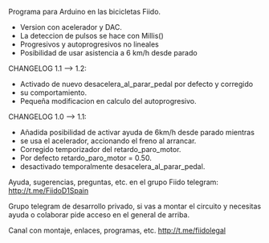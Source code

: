 Programa para Arduino en las bicicletas Fiido.

- Version con acelerador y DAC.
- La deteccion de pulsos se hace con Millis()
- Progresivos y autoprogresivos no lineales
- Posibilidad de usar asistencia a 6 km/h desde parado

CHANGELOG 1.1 --> 1.2: 
 * Activado de nuevo desacelera_al_parar_pedal por defecto y corregido
 * su comportamiento.
 * Pequeña modificacion en calculo del autoprogresivo.

CHANGELOG 1.0 --> 1.1: 
 * Añadida posibilidad de activar ayuda de 6km/h desde parado mientras
 * se usa el acelerador, accionando el freno al arrancar.
 * Corregido temporizador del retardo_paro_motor.
 * Por defecto retardo_paro_motor = 0.50.
 * desactivado temporalmente desacelera_al_parar_pedal.
 
Ayuda, sugerencias, preguntas, etc. en el grupo Fiido telegram: http://t.me/FiidoD1Spain

Grupo telegram de desarrollo privado, si vas a montar el circuito y necesitas ayuda o colaborar pide acceso en el general de arriba.

Canal con montaje, enlaces, programas, etc. http://t.me/fiidolegal
